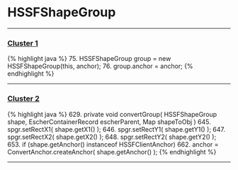 # HSSFShapeGroup

***

### [Cluster 1](./1)
{% highlight java %}
75. HSSFShapeGroup group = new HSSFShapeGroup(this, anchor);
76. group.anchor = anchor;
{% endhighlight %}

***

### [Cluster 2](./2)
{% highlight java %}
629. private void convertGroup( HSSFShapeGroup shape, EscherContainerRecord escherParent, Map shapeToObj )
645.     spgr.setRectX1( shape.getX1() );
646.     spgr.setRectY1( shape.getY1() );
647.     spgr.setRectX2( shape.getX2() );
648.     spgr.setRectY2( shape.getY2() );
653.     if (shape.getAnchor() instanceof HSSFClientAnchor)
662.     anchor = ConvertAnchor.createAnchor( shape.getAnchor() );
{% endhighlight %}

***

